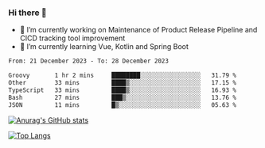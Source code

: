 ### Hi there 👋

- 🔭 I’m currently working on Maintenance of Product Release Pipeline and CICD tracking tool improvement
- 🌱 I’m currently learning Vue, Kotlin and Spring Boot

<!--START_SECTION:waka-->

```txt
From: 21 December 2023 - To: 28 December 2023

Groovy       1 hr 2 mins     ████████░░░░░░░░░░░░░░░░░   31.79 %
Other        33 mins         ████▒░░░░░░░░░░░░░░░░░░░░   17.15 %
TypeScript   33 mins         ████▒░░░░░░░░░░░░░░░░░░░░   16.93 %
Bash         27 mins         ███▒░░░░░░░░░░░░░░░░░░░░░   13.76 %
JSON         11 mins         █▒░░░░░░░░░░░░░░░░░░░░░░░   05.63 %
```

<!--END_SECTION:waka-->

[![Anurag's GitHub stats](https://github-readme-stats.vercel.app/api?username=yunhao981&show_icons=true&theme=solarized-dark)](https://github.com/anuraghazra/github-readme-stats)

[![Top Langs](https://github-readme-stats.vercel.app/api/top-langs/?username=yunhao981&theme=solarized-dark&layout=compact)](https://github.com/anuraghazra/github-readme-stats)

<!--
**yunhao981/yunhao981** is a ✨ _special_ ✨ repository because its `README.md` (this file) appears on your GitHub profile.

Here are some ideas to get you started:

- 🔭 I’m currently working on Maintenance of Release Pipeline and CICD tracking tool improvement
- 🌱 I’m currently learning Vue, Kotlin and Spring Boot
- 👯 I’m looking to collaborate on ...
- 🤔 I’m looking for help with ...
- 💬 Ask me about ...
- 📫 How to reach me: ...
- 😄 Pronouns: ...
- ⚡ Fun fact: ...
-->


